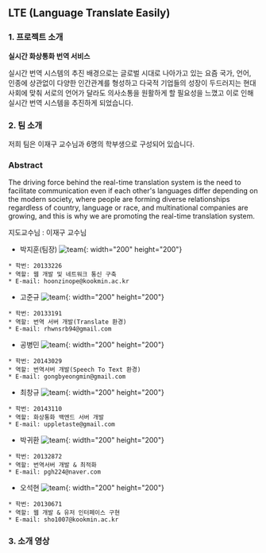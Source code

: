 ## LTE (Language Translate Easily)

### 1. 프로젝트 소개
**실시간 화상통화 번역 서비스**

실시간 번역 시스템의 추진 배경으로는 글로벌 시대로 나아가고 있는 요즘 국가, 언어, 인종에 상관없이 다양한 인간관계를 형성하고 다국적 기업들의 성장이 두드러지는 현대 사회에 맞춰 서로의 언어가 달라도 의사소통을 원활하게 할 필요성을 느꼈고 이로 인해 실시간 번역 시스템을 추진하게 되었습니다.

### 2. 팀 소개
 저희 팀은 이재구 교수님과 6명의 학부생으로 구성되어 있습니다.
 
 
 

### Abstract

 The driving force behind the real-time translation system is the need to facilitate communication even if each other's languages differ depending on the modern society, where people are forming diverse relationships regardless of country, language or race, and multinational companies are growing, and this is why we are promoting the real-time translation system.
 
 
 
 지도교수님 : 이재구 교수님
 - 박지훈(팀장)
 ![team](./image/Jihoon.jpg){: width="200" height="200"}
 ```
 * 학번: 20133226
 * 역할: 웹 개발 및 네트워크 통신 구축
 * E-mail: hoonzinope@kookmin.ac.kr
 ```
 
 - 고준규
 ![team](./image/Joonkyu.jpg){: width="200" height="200"}
 
  ```
 * 학번: 20133191
 * 역할: 번역 서버 개발(Translate 환경)
 * E-mail: rhwnsrb94@gmail.com
 ```
 
 - 공병민
 ![team](./image/Byungmin.jpg){: width="200" height="200"}
 
 ```
 * 학번: 20143029
 * 역할: 번역서버 개발(Speech To Text 환경)
 * E-mail: gongbyeongmin@gmail.com
 ```
 
 - 최창규
 ![team](./image/Changgyu.jpg){: width="200" height="200"}
 ```
 * 학번: 20143110
 * 역할: 화상통화 백엔드 서버 개발
 * E-mail: uppletaste@gmail.com
 ```
 
 - 박귀환
 ![team](./image/Gwihwan.jpg){: width="200" height="200"}

 ```
 * 학번: 20132872
 * 역할: 번역서버 개발 & 최적화
 * E-mail: pgh224@naver.com
 ```
 
 - 오석현
 ![team](./image/Seokhyun.jpg){: width="200" height="200"}

 ```
 * 학번: 20130671
 * 역할: 웹 개발 & 유저 인터페이스 구현
 * E-mail: sho1007@kookmin.ac.kr
 ```


### 3. 소개 영상

 <!-- - 수행계획 영상 -->
 
 <!-- [![image](image/수행계획Thumbnail.jpg)](https://youtu.be/QvpxCjbw0fk) -->
 
 <!-- - 중간결과 시연영상
 
 <!-- [![image](image/중간시연영상Thumbnail.png)](https://youtu.be/150V6K1kyL8) -->

<!-- ### 5. 결과 영상 -->

<!-- [![image](image/최종발표thumbnail.png)](https://youtu.be/QCD2_aA7SQw) -->
